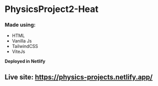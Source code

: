 # PhysicsProject2-Heat

### Made using: 
* HTML
* Vanilla Js
* TailwindCSS 
* ViteJs  

**Deployed in Netlify**
## Live site: https://physics-projects.netlify.app/
